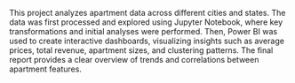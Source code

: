 This project analyzes apartment data across different cities and states. 
The data was first processed and explored using Jupyter Notebook, where key transformations and initial analyses were performed. Then, Power BI was used to create interactive dashboards, visualizing insights such as average prices, total revenue, apartment sizes, and clustering patterns. 
The final report provides a clear overview of trends and correlations between apartment features.
